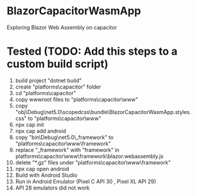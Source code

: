 # BlazorCapacitorWasmApp
Exploring Blazor Web Assembly on capacitor

# Tested (TODO: Add this steps to a custom build script)
1. build project "dotnet build"
2. create "platforms\capacitor" folder
3. cd "platforms\capacitor"
4. copy wwwroot files to "platforms\capacitor\www"
5. copy "obj\Debug\net5.0\scopedcss\bundle\BlazorCapacitorWasmApp.styles.css" to "platforms\capacitor\www"
6. npx cap init
7. npx cap add android
8. copy "bin\Debug\net5.0\\_framework" to "platforms\capacitor\www\framework"
9. replace "_framework" with "framework" in platforms\capacitor\www\framework\blazor.webassembly.js
10. delete "*.gz" files under "platforms\capacitor\www\framework"
11. npx cap open android
12. Build with Android Studio
13. Run in Android Emulator (Pixel C API 30 , Pixel XL API 29)
14. API 28 emulators did not work

